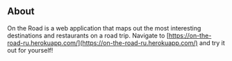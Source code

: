 ## About
On the Road is a web application that maps out the most interesting destinations and restaurants on a road trip. Navigate to [https://on-the-road-ru.herokuapp.com/](https://on-the-road-ru.herokuapp.com/) and try it out for yourself!
